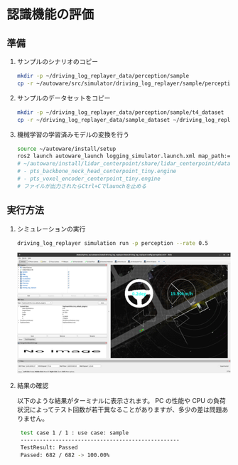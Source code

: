 # 認識機能の評価

## 準備

1. サンプルのシナリオのコピー

   ```bash
   mkdir -p ~/driving_log_replayer_data/perception/sample
   cp -r ~/autoware/src/simulator/driving_log_replayer/sample/perception/scenario.yaml ~/driving_log_replayer_data/perception/sample
   ```

2. サンプルのデータセットをコピー

   ```bash
   mkdir -p ~/driving_log_replayer_data/perception/sample/t4_dataset
   cp -r ~/driving_log_replayer_data/sample_dataset ~/driving_log_replayer_data/perception/sample/t4_dataset
   ```

3. 機械学習の学習済みモデルの変換を行う

   ```bash
   source ~/autoware/install/setup
   ros2 launch autoware_launch logging_simulator.launch.xml map_path:=$HOME/autoware_map/sample-map-planning vehicle_model:=sample_vehicle sensor_model:=sample_sensor_kit
   # ~/autoware/install/lidar_centerpoint/share/lidar_centerpoint/dataに以下のファイルができるまで待つ
   # - pts_backbone_neck_head_centerpoint_tiny.engine
   # - pts_voxel_encoder_centerpoint_tiny.engine
   # ファイルが出力されたらCtrl+Cでlaunchを止める
   ```

## 実行方法

1. シミュレーションの実行

   ```bash
   driving_log_replayer simulation run -p perception --rate 0.5
   ```

   ![perception](images/perception.png)

2. 結果の確認

   以下のような結果がターミナルに表示されます。
   PC の性能や CPU の負荷状況によってテスト回数が若干異なることがありますが、多少の差は問題ありません。

   ```bash
    test case 1 / 1 : use case: sample
    --------------------------------------------------
    TestResult: Passed
    Passed: 682 / 682 -> 100.00%
   ```
